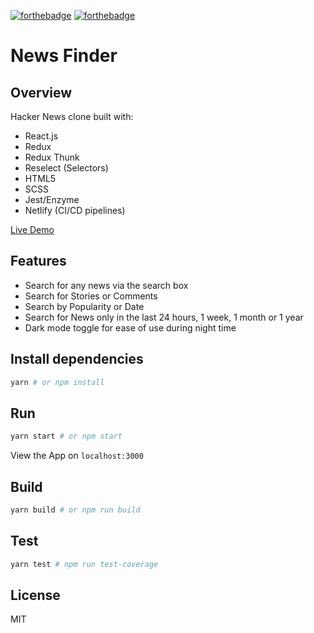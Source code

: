 [![forthebadge](https://forthebadge.com/images/badges/built-with-love.svg)](https://forthebadge.com)
[![forthebadge](https://forthebadge.com/images/badges/60-percent-of-the-time-works-every-time.svg)](https://forthebadge.com)

# News Finder

## Overview
Hacker News clone built with:
* React.js 
* Redux
* Redux Thunk
* Reselect (Selectors)
* HTML5 
* SCSS 
* Jest/Enzyme
* Netlify (CI/CD pipelines)


[Live Demo](https://newstoday.netlify.com)

## Features
* Search for any news via the search box
* Search for Stories or Comments
* Search by Popularity or Date
* Search for News only in the last 24 hours, 1 week, 1 month or 1 year
* Dark mode toggle for ease of use during night time

## Install dependencies

``` bash
yarn # or npm install
```

## Run

``` bash
yarn start # or npm start
```

View the App on ```localhost:3000```

## Build

``` bash
yarn build # or npm run build
```

## Test

``` bash
yarn test # npm run test-coverage
```

## License
MIT
